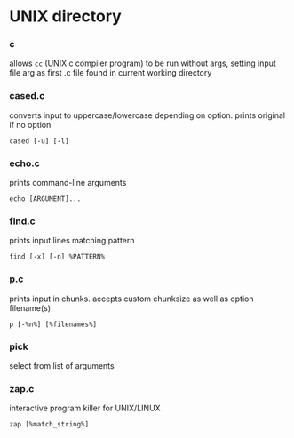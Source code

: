 # UNIX directory

### c
allows `cc` (UNIX c compiler program) to be run without args, setting input file arg as first .c file found in current working directory

### cased.c
converts input to uppercase/lowercase depending on option. prints original if no option
```
cased [-u] [-l]
```

### echo.c
prints command-line arguments
```
echo [ARGUMENT]...
```

### find.c
prints input lines matching pattern
```
find [-x] [-n] %PATTERN%
```

### p.c
prints input in chunks. accepts custom chunksize as well as option filename(s)
```
p [-%n%] [%filenames%]
```

### pick
select from list of arguments

### zap.c
interactive program killer for UNIX/LINUX
```
zap [%match_string%]
```